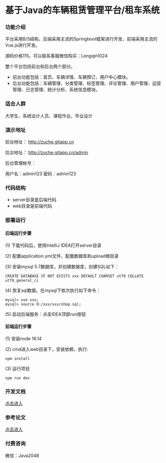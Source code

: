 # 基于Java的车辆租赁管理平台/租车系统


### 功能介绍

平台采用B/S结构，后端采用主流的Springboot框架进行开发，前端采用主流的Vue.js进行开发。

源码价格115。可以联系客服微信购买：Lengqin1024

整个平台包括前台和后台两个部分。

- 前台功能包括：首页、车辆详情、车辆预订、用户中心模块。
- 后台功能包括：车辆管理、分类管理、标签管理、评论管理、用户管理、运营管理、日志管理、统计分析、系统信息模块。

### 适合人群

大学生、系统设计人员、课程作业、毕业设计

### 演示地址

前台地址：  http://zuche.gitapp.cn

后台地址： http://zuche.gitapp.cn/admin

后台管理帐号：

用户名：admin123
密码：admin123

### 代码结构

- server目录是后端代码
- web目录是前端代码

### 部署运行

#### 后端运行步骤

(1) 下载代码后，使用IntelliJ IDEA打开server目录

(2) 配置application.yml文件，配置数据库和upload根目录

(3) 安装mysql 5.7数据库，并创建数据库，创建SQL如下：
```
CREATE DATABASE IF NOT EXISTS xxx DEFAULT CHARSET utf8 COLLATE utf8_general_ci
```
(4) 恢复sql数据。在mysql下依次执行如下命令：

```
mysql> use xxx;
mysql> source D:/xxx/xxx/shop.sql;
```

(5) 启动后端服务：点击IDEA顶部run按钮


#### 前端运行步骤

(1) 安装node 16.14

(2) cmd进入web目录下，安装依赖，执行:
```
npm install 
```
(3) 运行项目
```
npm run dev
```

 



### 开发文档

[点击进入](doc.md)


### 参考论文
[点击进入](doc/java_zuche.docx)


### 付费咨询

微信：Java2048

